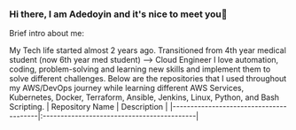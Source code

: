 ### Hi there, I am Adedoyin and it's nice to meet you👋

Brief intro about me:

My Tech life started almost 2 years ago. Transitioned from 4th year medical student (now 6th year med student) --> Cloud Engineer
I love automation, coding, problem-solving and learning new skills and implement them to solve different challenges.
Below are the repositories that I used throughout my AWS/DevOps journey while learning different AWS Services, Kubernetes, Docker, Terraform, Ansible, Jenkins, Linux, Python, and Bash Scripting. 
|  Repository Name                       | Description                                |
|----------------------------------------|:-------------------------------------------|
